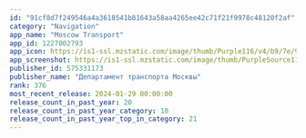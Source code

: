 ```yaml
---
id: "91cf8d7f249546a4a3618541b81643a58aa4265ee42c71f21f9978c48120f2af"
category: "Navigation"
app_name: "Moscow Transport"
app_id: 1227002793
app_icon: https://is1-ssl.mzstatic.com/image/thumb/Purple116/v4/b9/7e/90/b97e908f-f700-1cf9-8275-5b1cd4a8bfec/AppIcon-0-0-1x_U007emarketing-0-10-0-0-sRGB-85-220.png/1024x1024bb.png
app_screenshot: https://is1-ssl.mzstatic.com/image/thumb/PurpleSource116/v4/25/f0/1a/25f01aa1-9cde-cb35-ee51-c468d2fb35bf/37c8ae2a-29ea-45bf-8f18-0387113711e7_01._Multiroutes_6.5_inch_ENG_1284x2779.png/1284x2778bb.png
publisher_id: 575331173
publisher_name: "Департамент транспорта Москвы"
rank: 376
most_recent_release: 2024-01-29 00:00:00
release_count_in_past_year: 20
release_count_in_past_year_category: 10
release_count_in_past_year_top_in_category: 21
---
```

